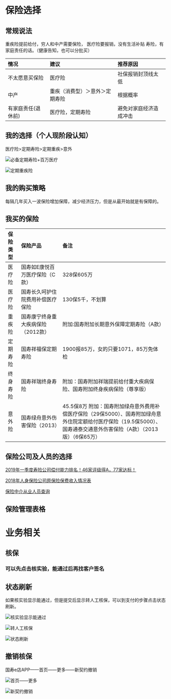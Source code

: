 # 保险选择

## 常规说法

重疾险提前给付，穷人和中产需要保险，
医疗险要报销，没有生活补贴
寿险，有家庭责任的话。（健康告知，也可以分批买）

| 情况 | 建议 | 推荐原因 |
| :- | :- | :- | 
| 不太愿意买保险 | 医疗险 | 社保报销封顶线太低 |
| 中产 | 重疾（消费型）＞意外＞定期寿险 | 根据概率 |
| 有家庭责任(退休前) | 医疗险，定期寿险 | 避免对家庭经济造成冲击 |


## 我的选择（个人现阶段认知）
医疗险>定期寿险>定期重疾>意外

![必备定期寿险+百万医疗](https://beyondthe.top/img/必备定期寿险+百万医疗.jpeg)

![定期重疾险](https://beyondthe.top/img/定期重疾险.jpeg)


## 我的购买策略
每隔几年买入一波保险增加保障，减少经济压力，但是从最开始就是有保障的。

## 我买的保险
| 保险类型 | 保险产品 | 备注 |
| :- | :- | :- | 
| 医疗险 | 国寿如E康悦百万医疗保险（C款） | 328保605万 |
| 医疗险 | 国寿长久呵护住院费用补偿医疗保险 | 130保5千，不划算 |
| 重疾险 | 国寿康宁终身重大疾病保险（2012款） | 附加:国寿附加长期意外保障定期寿险（A款） |
| 定期寿险 | 国寿祥福保定期寿险 | 1900报85万，女的只要1071，85万免体检 |
| 终身寿险 | 国寿祥瑞终身寿险 | 附加：国寿附加祥瑞提前给付重大疾病保险、国寿附加终身疾病保险（尊享版） |
| 意外险 | 国寿绿舟意外伤害保险（2013） | 45.5保8万 附加：国寿附加绿舟意外费用补偿医疗保险（29保5000）、国寿附加绿舟意外住院定额给付医疗保险（19.5保5000）、国寿通泰交通意外伤害保险（A款）（2013版）（6保65万） |




##  保险公司及人员的选择

[2019年一季度寿险公司偿付能力排名！46家评级得A，77家达标！](http://www.sohu.com/a/316175086_100285673)

[2018年人身保险公司原保险保费收入情况表](http://bxjg.circ.gov.cn/web/site0/tab5203/info4132228.htm)

[保险中介从业人员查询](http://iir.circ.gov.cn/)






## 保险管理表格




# 业务相关
## 核保
### 可以先点击核实验，能通过后再找客户签名


## 状态刷新
如果核实验显示能通过，但是提交后显示转人工核保，可以到支付的步骤点击状态刷新。

![核实验显示能通过](https://beyondthe.top/img/核实验核保通过.png)

![转人工核保](https://beyondthe.top/img/转人工核保.png)

![状态刷新](https://beyondthe.top/img/状态刷新.png)



## 撤销核保
国寿e店APP——首页——更多——新契约撤销

![首页——更多](https://beyondthe.top/img/新契约撤销1.jpeg)

![新契约撤销](https://beyondthe.top/img/新契约撤销2.jpeg)


